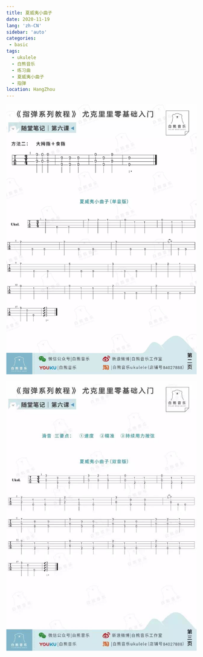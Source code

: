 ```yaml
---
title: 夏威夷小曲子
date: 2020-11-19
lang: 'zh-CN'
sidebar: 'auto'
categories:
 - basic
tags: 
  - ukulele 
  - 白熊音乐 
  - 练习曲
  - 夏威夷小曲子
  - 指弹
location: HangZhou
---
```


![](/basic/指弹_夏威夷小曲子.jpg) 

![](/basic/指弹_夏威夷小曲子_双音.jpg) 
